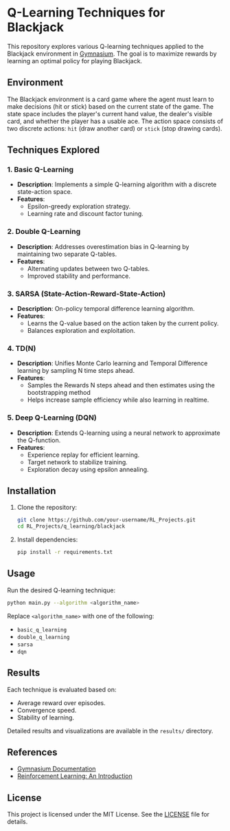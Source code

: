 # Q-Learning Techniques for Blackjack

This repository explores various Q-learning techniques applied to the Blackjack environment in [Gymnasium](https://gymnasium.farama.org/). The goal is to maximize rewards by learning an optimal policy for playing Blackjack.

## Environment

The Blackjack environment is a card game where the agent must learn to make decisions (hit or stick) based on the current state of the game. The state space includes the player's current hand value, the dealer's visible card, and whether the player has a usable ace. The action space consists of two discrete actions: `hit` (draw another card) or `stick` (stop drawing cards).

## Techniques Explored

### 1. Basic Q-Learning
- **Description**: Implements a simple Q-learning algorithm with a discrete state-action space.
- **Features**:
    - Epsilon-greedy exploration strategy.
    - Learning rate and discount factor tuning.

### 2. Double Q-Learning
- **Description**: Addresses overestimation bias in Q-learning by maintaining two separate Q-tables.
- **Features**:
    - Alternating updates between two Q-tables.
    - Improved stability and performance.

### 3. SARSA (State-Action-Reward-State-Action)
- **Description**: On-policy temporal difference learning algorithm.
- **Features**:
    - Learns the Q-value based on the action taken by the current policy.
    - Balances exploration and exploitation.

### 4. TD(N) 
- **Description**: Unifies Monte Carlo learning and Temporal Difference learning by sampling N time steps ahead.
- **Features**:
    - Samples the Rewards N steps ahead and then estimates using the bootstrapping method
    - Helps increase sample efficiency while also learning in realtime. 

### 5. Deep Q-Learning (DQN)
- **Description**: Extends Q-learning using a neural network to approximate the Q-function.
- **Features**:
    - Experience replay for efficient learning.
    - Target network to stabilize training.
    - Exploration decay using epsilon annealing.

## Installation

1. Clone the repository:
     ```bash
     git clone https://github.com/your-username/RL_Projects.git
     cd RL_Projects/q_learning/blackjack
     ```

2. Install dependencies:
     ```bash
     pip install -r requirements.txt
     ```

## Usage

Run the desired Q-learning technique:
```bash
python main.py --algorithm <algorithm_name>
```
Replace `<algorithm_name>` with one of the following:
- `basic_q_learning`
- `double_q_learning`
- `sarsa`
- `dqn`

## Results

Each technique is evaluated based on:
- Average reward over episodes.
- Convergence speed.
- Stability of learning.

Detailed results and visualizations are available in the `results/` directory.

## References

- [Gymnasium Documentation](https://gymnasium.farama.org/)
- [Reinforcement Learning: An Introduction](http://incompleteideas.net/book/the-book-2nd.html)

## License

This project is licensed under the MIT License. See the [LICENSE](LICENSE) file for details.